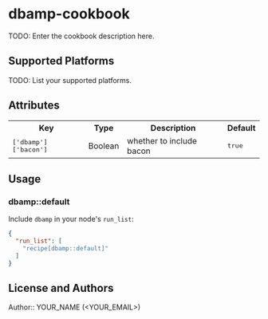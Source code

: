 # dbamp-cookbook

TODO: Enter the cookbook description here.

## Supported Platforms

TODO: List your supported platforms.

## Attributes

<table>
  <tr>
    <th>Key</th>
    <th>Type</th>
    <th>Description</th>
    <th>Default</th>
  </tr>
  <tr>
    <td><tt>['dbamp']['bacon']</tt></td>
    <td>Boolean</td>
    <td>whether to include bacon</td>
    <td><tt>true</tt></td>
  </tr>
</table>

## Usage

### dbamp::default

Include `dbamp` in your node's `run_list`:

```json
{
  "run_list": [
    "recipe[dbamp::default]"
  ]
}
```

## License and Authors

Author:: YOUR_NAME (<YOUR_EMAIL>)
